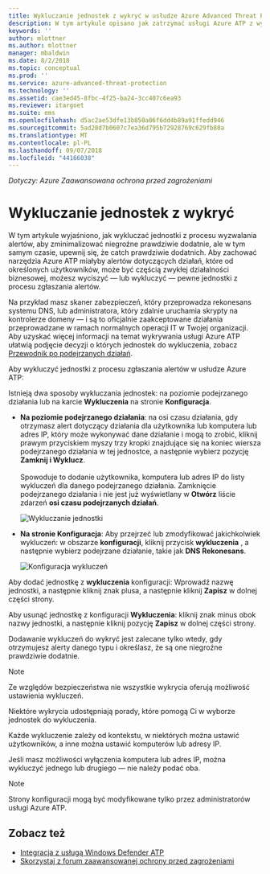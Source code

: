 ```yaml
---
title: Wykluczanie jednostek z wykryć w usłudze Azure Advanced Threat Protection | Dokumentacja firmy Microsoft
description: W tym artykule opisano jak zatrzymać usługi Azure ATP z wykrywanie określonych działań jednostek jako podejrzanych
keywords: ''
author: mlottner
ms.author: mlottner
manager: mbaldwin
ms.date: 8/2/2018
ms.topic: conceptual
ms.prod: ''
ms.service: azure-advanced-threat-protection
ms.technology: ''
ms.assetid: cae3ed45-8fbc-4f25-ba24-3cc407c6ea93
ms.reviewer: itargoet
ms.suite: ems
ms.openlocfilehash: d5ac2ae53dfe13b850a06f6dd4b89a91ffedd946
ms.sourcegitcommit: 5ad28d7b0607c7ea36d795b72928769c629fb80a
ms.translationtype: MT
ms.contentlocale: pl-PL
ms.lasthandoff: 09/07/2018
ms.locfileid: "44166038"
---
```

*Dotyczy: Azure Zaawansowana ochrona przed zagrożeniami*



# <a name="excluding-entities-from-detections"></a>Wykluczanie jednostek z wykryć
W tym artykule wyjaśniono, jak wykluczać jednostki z procesu wyzwalania alertów, aby zminimalizować niegroźne prawdziwie dodatnie, ale w tym samym czasie, upewnij się, że catch prawdziwie dodatnich. Aby zachować narzędzia Azure ATP miałyby alertów dotyczących działań, które od określonych użytkowników, może być częścią zwykłej działalności biznesowej, możesz wyciszyć — lub wykluczyć — pewne jednostki z procesu zgłaszania alertów.

Na przykład masz skaner zabezpieczeń, który przeprowadza rekonesans systemu DNS, lub administratora, który zdalnie uruchamia skrypty na kontrolerze domeny — i są to oficjalnie zaakceptowane działania przeprowadzane w ramach normalnych operacji IT w Twojej organizacji. Aby uzyskać więcej informacji na temat wykrywania usługi Azure ATP ułatwią podjęcie decyzji o których jednostek do wykluczenia, zobacz [Przewodnik po podejrzanych działań](suspicious-activity-guide.md).

Aby wykluczyć jednostki z procesu zgłaszania alertów w usłudze Azure ATP:

Istnieją dwa sposoby wykluczania jednostek: na poziomie podejrzanego działania lub na karcie **Wykluczenia** na stronie **Konfiguracja**.

- **Na poziomie podejrzanego działania**: na osi czasu działania, gdy otrzymasz alert dotyczący działania dla użytkownika lub komputera lub adres IP, który może wykonywać dane działanie i mogą to zrobić, kliknij prawym przyciskiem myszy trzy kropki znajdujące się na koniec wiersza podejrzanego działania w tej jednostce, a następnie wybierz pozycję **Zamknij i Wyklucz**. <br></br>Spowoduje to dodanie użytkownika, komputera lub adres IP do listy wykluczeń dla danego podejrzanego działania. Zamknięcie podejrzanego działania i nie jest już wyświetlany w **Otwórz** liście zdarzeń **osi czasu podejrzanych działań**.

    ![Wykluczanie jednostki](./media/exclude-in-sa.png)

- **Na stronie Konfiguracja**: Aby przejrzeć lub zmodyfikować jakichkolwiek wykluczeń: w obszarze **konfiguracji**, kliknij przycisk **wykluczenia** , a następnie wybierz podejrzane działanie, takie jak **DNS Rekonesans**.

    ![Konfiguracja wykluczeń](./media/exclusions.png)

Aby dodać jednostkę z **wykluczenia** konfiguracji: Wprowadź nazwę jednostki, a następnie kliknij znak plusa, a następnie kliknij **Zapisz** w dolnej części strony.

Aby usunąć jednostkę z konfiguracji **Wykluczenia**: kliknij znak minus obok nazwy jednostki, a następnie kliknij pozycję **Zapisz** w dolnej części strony.

Dodawanie wykluczeń do wykryć jest zalecane tylko wtedy, gdy otrzymujesz alerty danego typu i określasz, że są one niegroźne prawdziwie dodatnie. 

> [!NOTE]
> Ze względów bezpieczeństwa nie wszystkie wykrycia oferują możliwość ustawienia wykluczeń. 

Niektóre wykrycia udostępniają porady, które pomogą Ci w wyborze jednostek do wykluczenia. 

Każde wykluczenie zależy od kontekstu, w niektórych można ustawić użytkowników, a inne można ustawić komputerów lub adresy IP. 

Jeśli masz możliwości wyłączenia komputera lub adres IP, można wykluczyć jednego lub drugiego — nie należy podać oba.

> [!NOTE]
> Strony konfiguracji mogą być modyfikowane tylko przez administratorów usługi Azure ATP.


## <a name="see-also"></a>Zobacz też

- [Integracja z usługą Windows Defender ATP](integrate-wd-atp.md)
- [Skorzystaj z forum zaawansowanej ochrony przed zagrożeniami](https://aka.ms/azureatpcommunity)